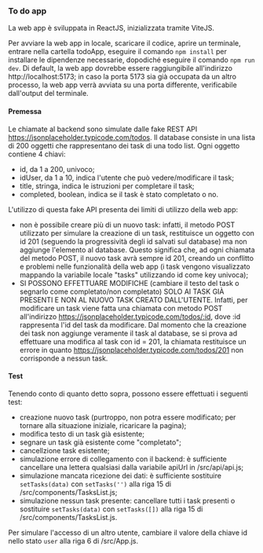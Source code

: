 ### To do app
La web app è sviluppata in ReactJS, inizializzata tramite ViteJS.

Per avviare la web app in locale, scaricare il codice, aprire un terminale, entrare nella cartella todoApp, eseguire il comando `npm install` per installare le dipendenze necessarie, dopodiché eseguire il comando `npm run dev`. Di default, la web app dovrebbe essere raggiungibile all'indirizzo http://localhost:5173; in caso la porta 5173 sia già occupata da un altro processo, la web app verrà avviata su una porta differente, verificabile dall'output del terminale.

#### Premessa
Le chiamate al backend sono simulate dalle fake REST API https://jsonplaceholder.typicode.com/todos. Il database consiste in una lista di 200 oggetti che rappresentano dei task di una todo list. Ogni oggetto contiene 4 chiavi:
- id, da 1 a 200, univoco;
- idUser, da 1 a 10, indica l'utente che può vedere/modificare il task;
- title, stringa, indica le istruzioni per completare il task;
- completed, boolean, indica se il task è stato completato o no.

L'utilizzo di questa fake API presenta dei limiti di utilizzo della web app:
- non è possibile creare più di un nuovo task: infatti, il metodo POST utilizzato per simulare la creazione di un task, restituisce un oggetto con id 201 (seguendo la progressività degli id salvati sul database) ma non aggiunge l'elemento al database. Questo significa che, ad ogni chiamata del metodo POST, il nuovo task avrà sempre id 201, creando un conflitto e problemi nelle funzionalità della web app (i task vengono visualizzato mappando la variabile locale "tasks" utilizzando id come key univoca);
- SI POSSONO EFFETTUARE MODIFICHE (cambiare il testo del task o segnarlo come completato/non completato) SOLO AI TASK GIÀ PRESENTI E NON AL NUOVO TASK CREATO DALL'UTENTE. Infatti, per modificare un task viene fatta una chiamata con metodo POST all'indirizzo https://jsonplaceholder.typicode.com/todos/:id, dove :id rappresenta l'id del task da modificare. Dal momento che la creazione dei task non aggiunge veramente il task al database, se si prova ad effettuare una modifica al task con id = 201, la chiamata restituisce un errore in quanto https://jsonplaceholder.typicode.com/todos/201 non corrisponde a nessun task.

#### Test
Tenendo conto di quanto detto sopra, possono essere effettuati i seguenti test:
- creazione nuovo task (purtroppo, non potra essere modificato; per tornare alla situazione iniziale, ricaricare la pagina);
- modifica testo di un task già esistente;
- segnare un task già esistente come "completato";
- cancellzione task esistente;
- simulazione errore di collegamento con il backend: è sufficiente cancellare una lettera qualsiasi dalla variabile apiUrl in /src/api/api.js;
- simulazione mancata ricezione dei dati: è sufficiente sostituire `setTasks(data)` con `setTasks('')` alla riga 15 di /src/components/TasksList.js;
- simulazione nessun task presente: cancellare tutti i task presenti o sostituire `setTasks(data)` con `setTasks([])` alla riga 15 di /src/components/TasksList.js.

Per simulare l'accesso di un altro utente, cambiare il valore della chiave id nello stato `user` alla riga 6 di /src/App.js.